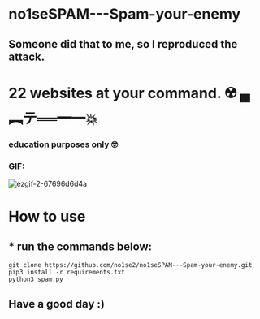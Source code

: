 # no1seSPAM---Spam-your-enemy
## Someone did that to me, so I reproduced the attack.
# 22 websites at your command. ☢️ ▄︻テ══━一💥
### education purposes only 🤓
### GIF:

![ezgif-2-67696d6d4a](https://github.com/no1se2/no1seSPAM---Spam-your-enemy/assets/98566890/c1e94619-f19c-4174-8a10-7f33afa165c6)

# How to use

## * run the commands below:
```
git clone https://github.com/no1se2/no1seSPAM---Spam-your-enemy.git
pip3 install -r requirements.txt
python3 spam.py
```


## Have a good day :)
